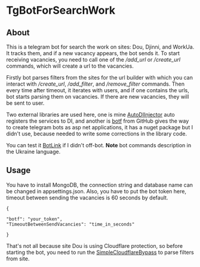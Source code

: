 # TgBotForSearchWork

## About
This is a telegram bot for search the work on sites: Dou, Djinni, and WorkUa. It tracks them, and if a new vacancy appears, the bot sends it. To start receiving vacancies, you need to call one of the */add_url* or */create_url* commands, which will create a url to the vacancies. 

Firstly bot parses filters from the sites for the url builder with which you can interact with */create_url*, */add_filter*, and */remove_filter* commands. Then every time after timeout, it iterates with users, and if one contains the urls, bot starts parsing them on vacancies. If there are new vacancies, they will be sent to user.

Two external libraries are used here, one is mine [AutoDIInjector](https://github.com/Aucfqyacyi/AutoDIInjector) auto registers the services to DI, and another is [botf](https://github.com/deploy-f/botf) from GitHub gives the way to create telegram bots as asp net applications, it has a nuget package but I didn't use, because needed to write some corrections in the library code.


You can test it [BotLink](https://t.me/ForSearchWorkBot) if I didn't off-bot. **Note** bot commands description in the Ukraine language.


## Usage

You have to install MongoDB, the connection string and database name can be changed in appsettings.json. Also, you have to put the bot token here, timeout between sending the vacancies is 60 seconds by default.

``{``

``"botf": "your_token",``  
``"TimeoutBetweenSendVacancies": "time_in_seconds"`` 
  
``}``

That's not all because site Dou is using Cloudflare protection, so before starting the bot, you need to run the [SimpleCloudflareBypass](https://github.com/Aucfqyacyi/SimpleCloudflareBypass) to parse filters from site.